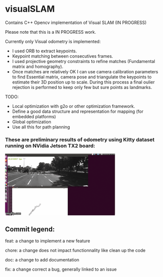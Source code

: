 # visualSLAM
Contains C++ Opencv implementation of Visual SLAM (IN PROGRESS)

Please note that this is a IN PROGRESS work.

Currently only Visual odometry is implemented:
- I used ORB to extract keypoints.
- Keypoint matching between consecutives frames.
- I used projective geometry constraints to refine matches (Fundamental matrix and homography).
- Once matches are relatively OK I can use camera calibration parameters to find Essential matrix, camera pose and triangulate the keypoints to estimate their 3D position up to scale. During this process a final oulier rejection is performed to keep only few but sure points as landmarks.


TODO: 
- Local optimization with g2o or other optimization framework.
- Define a good data structure and representation for mapping (for embedded platforms)
- Global optimization
- Use all this for path planning


### These are preliminary results of odometry using Kitty dataset running on NVidia Jetson TX2 board:


![Visual odometry demo with Kitty dataset](media/camposedemo.gif)



## Commit legend:
feat: a change to implement a new feature

chore: a change does not impact functionnality like clean up the code

doc: a change to add documentation

fix: a change correct a bug, generally linked to an issue 




